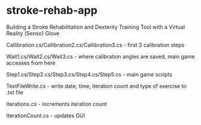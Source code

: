 # stroke-rehab-app
Building a Stroke Rehabilitation and Dexterity Training Tool with a Virtual Reality (Senso) Glove

Callibration.cs/Callibration2.cs/Callibration3.cs - first 3 calibration steps

Wait1.cs/Wait2.cs/Wait3.cs - where calibration angles are saved, main game accesses from here

Step1.cs/Step2.cs/Step3.cs/Step4.cs/Step5.cs - main game scripts

TextFileWrite.cs - write date, time, iteration count and type of exercise to .txt file

Iterations.cs - increments iteration count

IterationCount.cs - updates GUI

